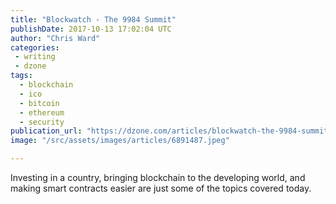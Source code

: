 ```yaml
---
title: "Blockwatch - The 9984 Summit"
publishDate: 2017-10-13 17:02:04 UTC
author: "Chris Ward"
categories:
 - writing
 - dzone
tags:
  - blockchain
  - ico
  - bitcoin
  - ethereum
  - security
publication_url: "https://dzone.com/articles/blockwatch-the-9984-summit"
image: "/src/assets/images/articles/6891487.jpeg"

---
```

Investing in a country, bringing blockchain to the developing world, and making smart contracts easier are just some of the topics covered today.

